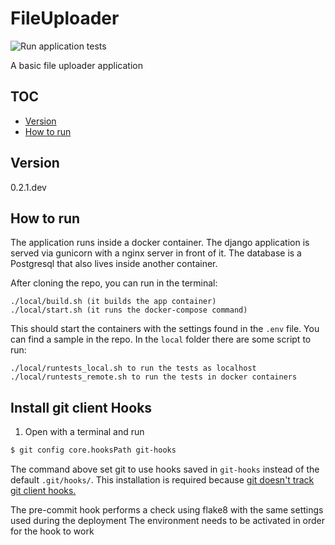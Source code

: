 # FileUploader
![Run application tests](https://github.com/aless10/FileUploader/workflows/Run%20application%20tests/badge.svg)


A basic file uploader application

## TOC

* [Version](#version)
* [How to run](#how-to-run)

## Version

0.2.1.dev

## How to run

The application runs inside a docker container. The django application is served via gunicorn with a nginx server in front of it.
The database is a Postgresql that also lives inside another container.

After cloning the repo, you can run in the terminal:
    
    ./local/build.sh (it builds the app container)
    ./local/start.sh (it runs the docker-compose command)

This should start the containers with the settings found in the ``.env`` file.
You can find a sample in the repo.
In the ``local`` folder there are some script to run:
    
    ./local/runtests_local.sh to run the tests as localhost
    ./local/runtests_remote.sh to run the tests in docker containers

## Install git client Hooks

1. Open with a terminal and run
```bash
$ git config core.hooksPath git-hooks
```

The command above set git to use hooks saved in `git-hooks` instead of the default `.git/hooks/`.
This installation is required because [git doesn't track git client hooks.](https://git-scm.com/book/en/v2/Customizing-Git-Git-Hooks)

The pre-commit hook performs a check using flake8 with the same settings used during the deployment
The environment needs to be activated in order for the hook to work
